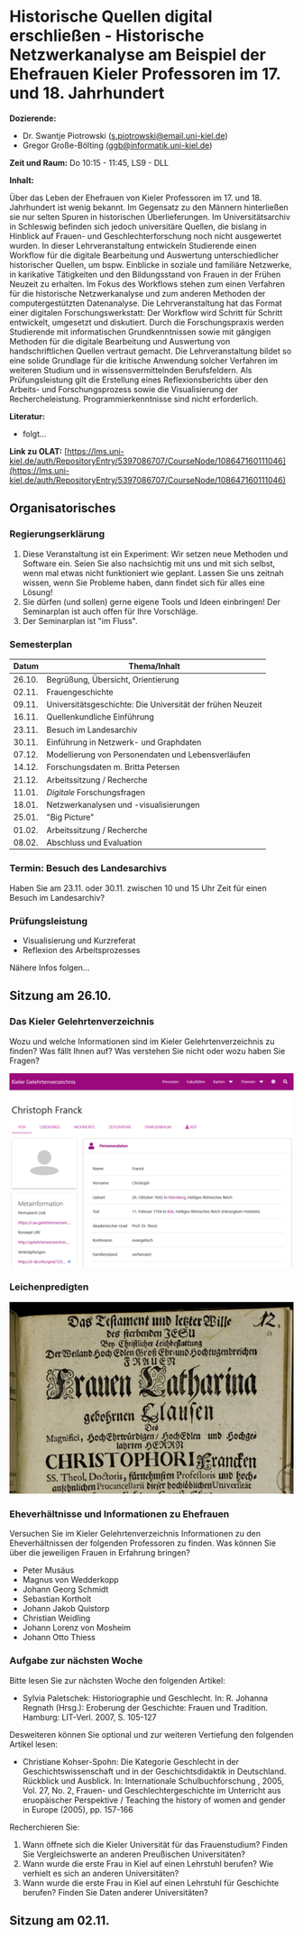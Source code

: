 <!--

author: Swantje Piotrowski, Gregor Große-Bölting
email:  ggb@informatik.uni-kiel.de
version: 0.1
language: en
narrator: UK English Female

\-->

# Historische Quellen digital erschließen - Historische Netzwerkanalyse am Beispiel der Ehefrauen Kieler Professoren im 17. und 18. Jahrhundert

**Dozierende:**

* Dr. Swantje Piotrowski (s.piotrowski@email.uni-kiel.de)
* Gregor Große-Bölting (ggb@informatik.uni-kiel.de)

**Zeit und Raum:** Do 10:15 - 11:45, LS9 - DLL

**Inhalt:**

Über das Leben der Ehefrauen von Kieler Professoren im 17. und 18. Jahrhundert ist wenig bekannt. Im Gegensatz zu den Männern hinterließen sie nur selten Spuren in historischen Überlieferungen. Im Universitätsarchiv in Schleswig befinden sich jedoch universitäre Quellen, die bislang in Hinblick auf Frauen- und Geschlechterforschung noch nicht ausgewertet wurden. In dieser Lehrveranstaltung entwickeln Studierende einen Workflow für die digitale Bearbeitung und Auswertung unterschiedlicher historischer Quellen, um bspw. Einblicke in soziale und familiäre Netzwerke, in karikative Tätigkeiten und den Bildungsstand von Frauen in der Frühen Neuzeit zu erhalten. Im Fokus des Workflows stehen zum einen Verfahren für die historische Netzwerkanalyse und zum anderen Methoden der computergestützten Datenanalyse. Die Lehrveranstaltung hat das Format einer digitalen Forschungswerkstatt: Der Workflow wird Schritt für Schritt entwickelt, umgesetzt und diskutiert. Durch die Forschungspraxis werden Studierende mit informatischen Grundkenntnissen sowie mit gängigen Methoden für die digitale Bearbeitung und Auswertung von handschriftlichen Quellen vertraut gemacht. Die Lehrveranstaltung bildet so eine solide Grundlage für die kritische Anwendung solcher Verfahren im weiteren Studium und in wissensvermittelnden Berufsfeldern. Als Prüfungsleistung gilt die Erstellung eines Reflexionsberichts über den Arbeits- und Forschungsprozess sowie die Visualisierung der Rechercheleistung. Programmierkenntnisse sind nicht erforderlich. 

**Literatur:**

* folgt... 

**Link zu OLAT:** [https://lms.uni-kiel.de/auth/RepositoryEntry/5397086707/CourseNode/108647160111046](https://lms.uni-kiel.de/auth/RepositoryEntry/5397086707/CourseNode/108647160111046)

## Organisatorisches

### Regierungserklärung

1. Diese Veranstaltung ist ein Experiment: Wir setzen neue Methoden und Software ein. Seien Sie also nachsichtig mit uns und mit sich selbst, wenn mal etwas nicht funktioniert wie geplant. Lassen Sie uns zeitnah wissen, wenn Sie Probleme haben, dann findet sich für alles eine Lösung!
2. Sie dürfen (und sollen) gerne eigene Tools und Ideen einbringen! Der Seminarplan ist auch offen für Ihre Vorschläge.
3. Der Seminarplan ist "im Fluss".

### Semesterplan


| Datum | Thema/Inhalt |
|-------|--------------|
| 26.10. | Begrüßung, Übersicht, Orientierung |
| 02.11. | Frauengeschichte |
| 09.11. | Universitätsgeschichte: Die Universität der frühen Neuzeit |
| 16.11. | Quellenkundliche Einführung |
| 23.11. | Besuch im Landesarchiv |
| 30.11. | Einführung in Netzwerk- und Graphdaten |
| 07.12. | Modellierung von Personendaten und Lebensverläufen |
| 14.12. | Forschungsdaten m. Britta Petersen |
| 21.12. | Arbeitssitzung / Recherche |
| 11.01. | *Digitale* Forschungsfragen |
| 18.01. | Netzwerkanalysen und -visualisierungen |
| 25.01. | "Big Picture" |
| 01.02. | Arbeitssitzung / Recherche |
| 08.02. | Abschluss und Evaluation |

### Termin: Besuch des Landesarchivs

Haben Sie am 23.11. oder 30.11. zwischen 10 und 15 Uhr Zeit für einen Besuch im Landesarchiv? 

### Prüfungsleistung

* Visualisierung und Kurzreferat
* Reflexion des Arbeitsprozesses

Nähere Infos folgen...


## Sitzung am 26.10.


### Das Kieler Gelehrtenverzeichnis

Wozu und welche Informationen sind im Kieler Gelehrtenverzeichnis zu finden? Was fällt Ihnen auf? Was verstehen Sie nicht oder wozu haben Sie Fragen?

![Kieler Gelehrtenverzeichnis, Seite von Christoph Franck](img/kieler_gelehrtenverzeichnis-christoph_franck.png)

### Leichenpredigten

![Front der Leichenpredigt von Katharina Franck](img/leichenpredigt-katharina_franck.png)

### Eheverhältnisse und Informationen zu Ehefrauen

Versuchen Sie im Kieler Gelehrtenverzeichnis Informationen zu den Eheverhältnissen der folgenden Professoren zu finden. Was können Sie über die jeweiligen Frauen in Erfahrung bringen?

* Peter Musäus
* Magnus von Wedderkopp
* Johann Georg Schmidt
* Sebastian Kortholt
* Johann Jakob Quistorp
* Christian Weidling
* Johann Lorenz von Mosheim
* Johann Otto Thiess

### Aufgabe zur nächsten Woche

Bitte lesen Sie zur nächsten Woche den folgenden Artikel:

* Sylvia Paletschek: Historiographie und Geschlecht. In: R. Johanna Regnath (Hrsg.): Eroberung der Geschichte: Frauen und Tradition. Hamburg: LIT-Verl. 2007, S. 105-127

Desweiteren können Sie optional und zur weiteren Vertiefung den folgenden Artikel lesen: 

* Christiane Kohser-Spohn: Die Kategorie Geschlecht in der Geschichtswissenschaft und in der Geschichtsdidaktik in Deutschland. Rückblick und Ausblick. In: Internationale Schulbuchforschung , 2005, Vol. 27, No. 2, Frauen- und Geschlechtergeschichte im Unterricht aus eruopäischer Perspektive / Teaching the history of women and gender in Europe (2005), pp. 157-166

Recherchieren Sie:

1. Wann öffnete sich die Kieler Universität für das Frauenstudium? Finden Sie Vergleichswerte an anderen Preußischen Universitäten?
2. Wann wurde die erste Frau in Kiel auf einen Lehrstuhl berufen? Wie verhielt es sich an anderen Universitäten?
3. Wann wurde die erste Frau in Kiel auf einen Lehrstuhl für Geschichte berufen? Finden Sie Daten anderer Universitäten?

## Sitzung am 02.11.
